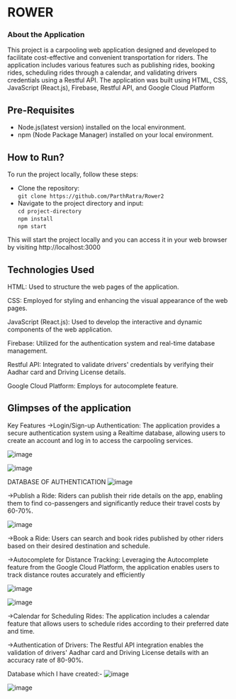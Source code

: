 # ROWER

### About the Application



This project is a carpooling web application designed and developed to facilitate cost-effective and convenient transportation for riders.
The application includes various features such as publishing rides, booking rides, scheduling rides through a calendar, and validating drivers credentials using a Restful API. The application was built using HTML, CSS, JavaScript (React.js), Firebase, Restful API, and Google Cloud Platform

## Pre-Requisites
 - Node.js(latest version) installed on the local environment.
 - npm (Node Package Manager) installed on your local environment.

## How to Run?

To run the project locally, follow these steps:
  - Clone the repository:<br>
    `git clone https://github.com/ParthRatra/Rower2`
  - Navigate to the project directory and input:<br>
    `cd project-directory`<br>
    `npm install`<br>
    `npm start`<br>                                                 
                                               
                                               
  This will start the project locally and you can access it in your web browser by visiting http://localhost:3000



## Technologies Used

HTML: Used to structure the web pages of the application.

CSS: Employed for styling and enhancing the visual appearance of the web pages.

JavaScript (React.js): Used to develop the interactive and dynamic components of the web application.

Firebase: Utilized for the authentication system and real-time database management.

Restful API: Integrated to validate drivers' credentials by verifying their Aadhar card and Driving License details.

Google Cloud Platform: Employs for autocomplete feature.



## Glimpses of the application

Key Features
->Login/Sign-up Authentication: The application provides a secure authentication system using a Realtime database, allowing users to create an account and log in to access the carpooling services.

![image](https://github.com/ParthRatra/Rower2/assets/90822015/ab29afe3-2a94-4c94-8cba-fbb86b844e0d)



![image](https://github.com/ParthRatra/Rower2/assets/90822015/d2905a44-4eaf-4974-b788-e3bd6fd7a632)


DATABASE OF AUTHENTICATION
![image](https://github.com/ParthRatra/Rower2/assets/90822015/e3cbb89e-62c4-4ed9-841a-2b1cbd17cf26)




->Publish a Ride: Riders can publish their ride details on the app, enabling them to find co-passengers and significantly reduce their travel costs by 60-70%.

![image](https://github.com/ParthRatra/Rower2/assets/90822015/46dcc378-31f1-4aa6-81b4-d641f122db4e)


->Book a Ride: Users can search and book rides published by other riders based on their desired destination and schedule.





->Autocomplete for Distance Tracking: Leveraging the Autocomplete feature from the Google Cloud Platform, the application enables users to track distance routes accurately and efficiently

![image](https://github.com/ParthRatra/Rower2/assets/90822015/b87c1681-d3a0-4cb4-9623-2ba44264e5fe)



![image](https://github.com/ParthRatra/Rower2/assets/90822015/ce278db6-ebd8-46c8-9d00-2c9d3c686f69)


->Calendar for Scheduling Rides: The application includes a calendar feature that allows users to schedule rides according to their preferred date and time.

->Authentication of Drivers: The Restful API integration enables the validation of drivers' Aadhar card and Driving License details with an accuracy rate of 80-90%.



Database which I have created:-
![image](https://github.com/ParthRatra/Rower2/assets/90822015/68250783-dc4f-4c1c-9313-7aae525f1834)

![image](https://github.com/ParthRatra/Rower2/assets/90822015/2e504f7e-063c-470d-872c-da26fabd2146)
